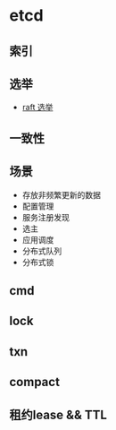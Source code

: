 # etcd

## 索引

## 选举

- [raft 选举](algo-raft.md)

## 一致性

## 场景

- 存放非频繁更新的数据
- 配置管理
- 服务注册发现
- 选主
- 应用调度
- 分布式队列
- 分布式锁

## cmd

## lock

## txn

## compact

## 租约lease && TTL

